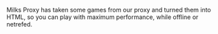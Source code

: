 Milks Proxy has taken some games from our proxy and turned them into HTML, so you can play with maximum performance, while offline or netrefed.
